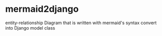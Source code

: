 # mermaid2django
 entity-relationship Diagram that is written with mermaid's syntax convert into Django model class
